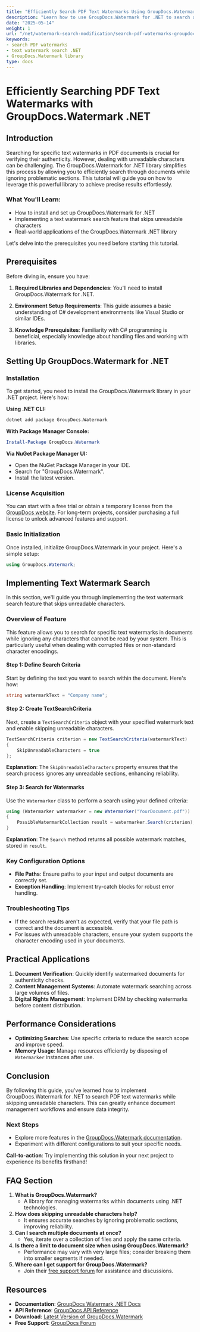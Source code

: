 ```yaml
---
title: "Efficiently Search PDF Text Watermarks Using GroupDocs.Watermark .NET Library"
description: "Learn how to use GroupDocs.Watermark for .NET to search and verify text watermarks in PDFs, ignoring unreadable characters. Ideal for document authenticity checks."
date: "2025-05-14"
weight: 1
url: "/net/watermark-search-modification/search-pdf-watermarks-groupdocs-watermark-net/"
keywords:
- search PDF watermarks
- text watermark search .NET
- GroupDocs.Watermark library
type: docs
---
```

# Efficiently Searching PDF Text Watermarks with GroupDocs.Watermark .NET

## Introduction

Searching for specific text watermarks in PDF documents is crucial for verifying their authenticity. However, dealing with unreadable characters can be challenging. The GroupDocs.Watermark for .NET library simplifies this process by allowing you to efficiently search through documents while ignoring problematic sections. This tutorial will guide you on how to leverage this powerful library to achieve precise results effortlessly.

### What You'll Learn:
- How to install and set up GroupDocs.Watermark for .NET
- Implementing a text watermark search feature that skips unreadable characters
- Real-world applications of the GroupDocs.Watermark .NET library

Let's delve into the prerequisites you need before starting this tutorial.

## Prerequisites

Before diving in, ensure you have:

1. **Required Libraries and Dependencies**: You'll need to install GroupDocs.Watermark for .NET.
   
2. **Environment Setup Requirements**: This guide assumes a basic understanding of C# development environments like Visual Studio or similar IDEs.

3. **Knowledge Prerequisites**: Familiarity with C# programming is beneficial, especially knowledge about handling files and working with libraries.

## Setting Up GroupDocs.Watermark for .NET

### Installation

To get started, you need to install the GroupDocs.Watermark library in your .NET project. Here's how:

**Using .NET CLI:**

```bash
dotnet add package GroupDocs.Watermark
```

**With Package Manager Console:**

```powershell
Install-Package GroupDocs.Watermark
```

**Via NuGet Package Manager UI:**
- Open the NuGet Package Manager in your IDE.
- Search for "GroupDocs.Watermark".
- Install the latest version.

### License Acquisition

You can start with a free trial or obtain a temporary license from the [GroupDocs website](https://purchase.groupdocs.com/temporary-license/). For long-term projects, consider purchasing a full license to unlock advanced features and support.

### Basic Initialization

Once installed, initialize GroupDocs.Watermark in your project. Here's a simple setup:

```csharp
using GroupDocs.Watermark;
```

## Implementing Text Watermark Search

In this section, we'll guide you through implementing the text watermark search feature that skips unreadable characters.

### Overview of Feature

This feature allows you to search for specific text watermarks in documents while ignoring any characters that cannot be read by your system. This is particularly useful when dealing with corrupted files or non-standard character encodings.

#### Step 1: Define Search Criteria

Start by defining the text you want to search within the document. Here's how:

```csharp
string watermarkText = "Company name";
```

#### Step 2: Create TextSearchCriteria

Next, create a `TextSearchCriteria` object with your specified watermark text and enable skipping unreadable characters.

```csharp
TextSearchCriteria criterion = new TextSearchCriteria(watermarkText)
{
    SkipUnreadableCharacters = true
};
```

**Explanation**: The `SkipUnreadableCharacters` property ensures that the search process ignores any unreadable sections, enhancing reliability.

#### Step 3: Search for Watermarks

Use the `Watermarker` class to perform a search using your defined criteria:

```csharp
using (Watermarker watermarker = new Watermarker("YourDocument.pdf"))
{
    PossibleWatermarkCollection result = watermarker.Search(criterion);
}
```

**Explanation**: The `Search` method returns all possible watermark matches, stored in `result`.

### Key Configuration Options

- **File Paths**: Ensure paths to your input and output documents are correctly set.
- **Exception Handling**: Implement try-catch blocks for robust error handling.

### Troubleshooting Tips

- If the search results aren't as expected, verify that your file path is correct and the document is accessible.
- For issues with unreadable characters, ensure your system supports the character encoding used in your documents.

## Practical Applications

1. **Document Verification**: Quickly identify watermarked documents for authenticity checks.
2. **Content Management Systems**: Automate watermark searching across large volumes of files.
3. **Digital Rights Management**: Implement DRM by checking watermarks before content distribution.

## Performance Considerations

- **Optimizing Searches**: Use specific criteria to reduce the search scope and improve speed.
- **Memory Usage**: Manage resources efficiently by disposing of `Watermarker` instances after use.

## Conclusion

By following this guide, you’ve learned how to implement GroupDocs.Watermark for .NET to search PDF text watermarks while skipping unreadable characters. This can greatly enhance document management workflows and ensure data integrity.

### Next Steps
- Explore more features in the [GroupDocs.Watermark documentation](https://docs.groupdocs.com/watermark/net/).
- Experiment with different configurations to suit your specific needs.

**Call-to-action**: Try implementing this solution in your next project to experience its benefits firsthand!

## FAQ Section

1. **What is GroupDocs.Watermark?**
   - A library for managing watermarks within documents using .NET technologies.
2. **How does skipping unreadable characters help?**
   - It ensures accurate searches by ignoring problematic sections, improving reliability.
3. **Can I search multiple documents at once?**
   - Yes, iterate over a collection of files and apply the same criteria.
4. **Is there a limit to document size when using GroupDocs.Watermark?**
   - Performance may vary with very large files; consider breaking them into smaller segments if needed.
5. **Where can I get support for GroupDocs.Watermark?**
   - Join their [free support forum](https://forum.groupdocs.com/c/watermark/10) for assistance and discussions.

## Resources

- **Documentation**: [GroupDocs Watermark .NET Docs](https://docs.groupdocs.com/watermark/net/)
- **API Reference**: [GroupDocs API Reference](https://reference.groupdocs.com/watermark/net)
- **Download**: [Latest Version of GroupDocs.Watermark](https://releases.groupdocs.com/watermark/net/)
- **Free Support**: [GroupDocs Forum](https://forum.groupdocs.com/c/watermark/10)
